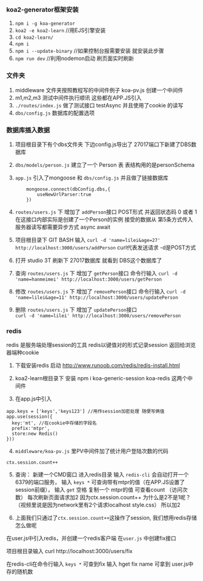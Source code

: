 ### koa2-generator框架安装

1. `npm i -g koa-generator`
2. `koa2 -e koa2-learn`  //用EJS引擎安装
3. `cd koa2-learn/`
4. `npm i`
5. `npm i --update-binary` //如果控制台报需要安装 就安装此步骤
6. `npm run dev`   //利用nodemon启动 刷页面实时刷新


### 文件夹
1. middleware 文件夹按照教程写的中间件例子  koa-pv.js 创建一个中间件
2. m1,m2,m3 测试中间件执行顺讯  这些都在APP.JS引入
3. `./routes/index.js` 做了测试接口 testAsync 并且使用了cookie 的读写
4. `dbs/config.js` 数据库的配置选项


### 数据库插入数据
1. 项目根目录下有个dbs文件夹 下边config.js导出了 27017端口下新建了DBS数据库
2. `dbs/models/person.js` 建立了一个 Person 表  表结构用的是personSchema
3. `app.js` 引入了mongoose 和  `dbs/config.js`
    并且做了链接数据库 
    ``` 
        mongoose.connect(dbConfig.dbs,{
            useNewUrlParser:true
        })
    ```
4.  `routes/users.js` 下 增加了 `addPerson`接口 POST形式 并返回状态码 0 或者 1
    在这接口内部实际是创建了一个Person的实例 接受的数据从 第5条方式传入
    服务器读写都需要异步方式  async await

5. 项目根目录下 GIT BASH 输入 `curl -d 'name=lilei&age=27' http://localhost:3000/users/addPerson`
curl代表发送请求  -d是POST方式 

6. 打开 studio 3T 刷新下 27017数据库 就看到 DBS这个数据库了


7. 查询 
   `routes/users.js` 下 增加了 `getPerson`接口 
   命令行输入  `curl -d 'name=hanmeimei' http://localhost:3000/users/getPerson`
   
8. 修改
   `routes/users.js` 下 增加了 `removePerson`接口 
   命令行输入  `curl -d 'name=lilei&age=11' http://localhost:3000/users/updatePerson`

9. 删除
   `routes/users.js` 下 增加了 `updatePerson`接口   
`curl -d 'name=lilei' http://localhost:3000/users/removePerson`


### redis

redis 是服务端处理session的工具  redis以键值对的形式记录session 返回给浏览器端种cookie

1. 下载安装redis  启动 http://www.runoob.com/redis/redis-install.html

2. koa2-learn根目录下 安装 npm i koa-generic-session koa-redis 这两个中间件

3. 在app.js中引入
```
app.keys = ['keys','keys123'] //用作session加密处理 随便写俩值
app.use(session({
  key:'mt', //在cookie中存储的字段名
  prefix:'mtpr',
  store:new Redis()
}))
```

4. `middleware/koa-pv.js` 里PV中间件加了统计用户登陆次数的代码
```
ctx.session.count++
```

5. 查询： 新建一个CMD窗口  进入redis目录
  输入 `redis-cli` 会自动打开一个 6379的端口服务，
  输入  `keys *` 可查询带有mtpr的值（在APP.JS设置了session前缀），
  输入 `get` 空格 复制一个 mtpr的值 可查看count （访问次数） 每次刷新页面请求加2
  因为ctx.session.count++    为什么是2不是1呢？（视频里说是因为network里有2个请求localhost  style.css） 所以加2


6. 上面我们只通过了`ctx.session.count++`这操作了session, 我们想用redis存储怎么做呢

在user.js中引入redis，并创建一个redis客户端
在`user.js` 中创建fix接口

项目根目录输入 curl http://localhost:3000/users/fix

在redis-cli在命令行输入  `keys *` 可查到fix
输入  hget fix name 可拿到 user.js中存的随机数

